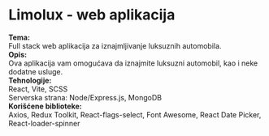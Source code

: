 # Limolux - web aplikacija
<b>Tema:</b></br>
Full stack web aplikacija za iznajmljivanje luksuznih automobila.</br>
<b>Opis:</b></br>
Ova aplikacija vam omogućava da iznajmite luksuzni automobil, kao i neke dodatne usluge.</br>
<b>Tehnologije:</b></br>
React, Vite, SCSS</br>
Serverska strana: Node/Express.js, MongoDB</br>
<b>Korišćene biblioteke:</b></br>
Axios, Redux Toolkit, React-flags-select, Font Awesome, React Date Picker, React-loader-spinner</br>


